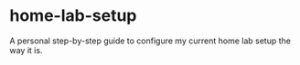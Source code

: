 # home-lab-setup
A personal step-by-step guide to configure my current home lab setup the way it is.

